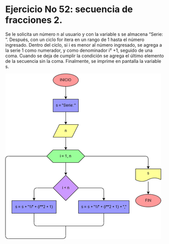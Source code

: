 # Ejercicio No 52: secuencia de fracciones 2.

Se le solicita un número n al usuario y con la variable s se almacena “Serie: ”. Después, con un ciclo for itera en un rango de 1 hasta el número ingresado. Dentro del ciclo, si i es menor al número ingresado, se agrega a la serie 1 como numerador, y como denominador i² +1, seguido de una coma. Cuando se deja de cumplir la condición se agrega el último elemento de la secuencia sin la coma. Finalmente, se imprime en pantalla la variable s.

![Diagrama](diagrama.png "diagrama de flujo")
